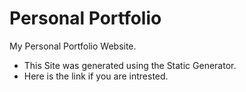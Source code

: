 # Personal Portfolio
My Personal Portfolio Website.


- This Site was generated using the Static Generator.
- Here is the link if you are intrested.
